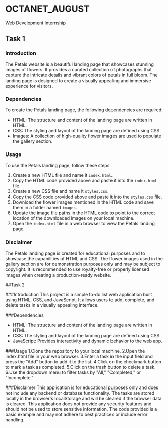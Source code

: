 # OCTANET_AUGUST
Web Development Internship
## Task 1
### Introduction
The Petals website is a beautiful landing page that showcases stunning images of flowers. It provides a curated collection of photographs that capture the intricate details and vibrant colors of petals in full bloom. The landing page is designed to create a visually appealing and immersive experience for visitors.

### Dependencies
To create the Petals landing page, the following dependencies are required:
- HTML: The structure and content of the landing page are written in HTML.
- CSS: The styling and layout of the landing page are defined using CSS.
- Images: A collection of high-quality flower images are used to populate the gallery section.

### Usage
To use the Petals landing page, follow these steps:
1. Create a new HTML file and name it `index.html`.
2. Copy the HTML code provided above and paste it into the `index.html` file.
3. Create a new CSS file and name it `styles.css`.
4. Copy the CSS code provided above and paste it into the `styles.css` file.
5. Download the flower images mentioned in the HTML code and save them in a folder named `images`.
6. Update the image file paths in the HTML code to point to the correct location of the downloaded images on your local machine.
7. Open the `index.html` file in a web browser to view the Petals landing page.

### Disclaimer
The Petals landing page is created for educational purposes and to showcase the capabilities of HTML and CSS. The flower images used in the gallery section are for demonstration purposes only and may be subject to copyright. It is recommended to use royalty-free or properly licensed images when creating a production-ready website.

##Task 2

###Introduction
This project is a simple to-do list web application built using HTML, CSS, and JavaScript. It allows users to add, complete, and delete tasks in a visually appealing interface.

###Dependencies
- HTML: The structure and content of the landing page are written in HTML.
- CSS: The styling and layout of the landing page are defined using CSS.
- JavaScript: Provides interactivity and dynamic behavior to the web app.

###Usage
1.Clone the repository to your local machine.
2.Open the index.html file in your web browser.
3.Enter a task in the input field and press the "Add" button to add it to the list.
4.Click on the checkmark button to mark a task as completed.
5.Click on the trash button to delete a task.
6.Use the dropdown menu to filter tasks by "All," "Completed," or "Incomplete."

###Disclaimer
This application is for educational purposes only and does not include any backend or database functionality. The tasks are stored locally in the browser's localStorage and will be cleared if the browser data is cleared. This application does not provide any security features and should not be used to store sensitive information. The code provided is a basic example and may not adhere to best practices or include error handling.
